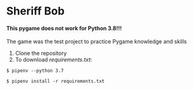Sheriff Bob
=============

#### This pygame does not work for Python 3.8!!!

The game was the test project to practice Pygame knowledge and skills

1. Clone the repository
2. To download <i>requirements.txt</i>:

`$ pipenv --python 3.7`

`$ pipenv install -r requirements.txt`
